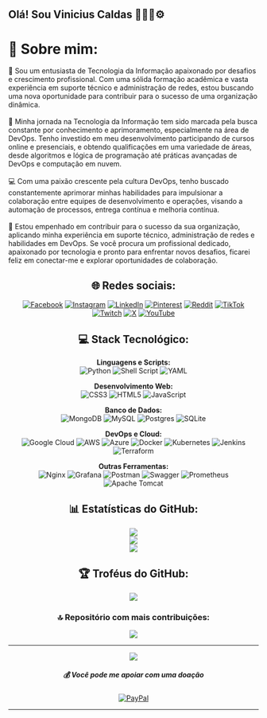 ## Olá! Sou Vinicius Caldas 👨‍💻🔄⚙️  

# 💫 Sobre mim:
👋 Sou um entusiasta de Tecnologia da Informação apaixonado por desafios e crescimento profissional. Com uma sólida formação acadêmica e vasta experiência em suporte técnico e administração de redes, estou buscando uma nova oportunidade para contribuir para o sucesso de uma organização dinâmica.<br><br>🚀 Minha jornada na Tecnologia da Informação tem sido marcada pela busca constante por conhecimento e aprimoramento, especialmente na área de DevOps. Tenho investido em meu desenvolvimento participando de cursos online e presenciais, e obtendo qualificações em uma variedade de áreas, desde algoritmos e lógica de programação até práticas avançadas de DevOps e computação em nuvem.<br><br>💻 Com uma paixão crescente pela cultura DevOps, tenho buscado constantemente aprimorar minhas habilidades para impulsionar a colaboração entre equipes de desenvolvimento e operações, visando a automação de processos, entrega contínua e melhoria contínua.<br><br>🔧 Estou empenhado em contribuir para o sucesso da sua organização, aplicando minha experiência em suporte técnico, administração de redes e habilidades em DevOps. Se você procura um profissional dedicado, apaixonado por tecnologia e pronto para enfrentar novos desafios, ficarei feliz em conectar-me e explorar oportunidades de colaboração.

<div style= "text-align: center;">

  ## 🌐 Redes sociais:

  [![Facebook](https://img.shields.io/badge/Facebook-%231877F2.svg?logo=Facebook&logoColor=white)](https://facebook.com/viniciuscaol) [![Instagram](https://img.shields.io/badge/Instagram-%23E4405F.svg?logo=Instagram&logoColor=white)](https://instagram.com/viniciuscaol) [![LinkedIn](https://img.shields.io/badge/LinkedIn-%230077B5.svg?logo=linkedin&logoColor=white)](https://linkedin.com/in/viniciuscaol) [![Pinterest](https://img.shields.io/badge/Pinterest-%23E60023.svg?logo=Pinterest&logoColor=white)](https://pinterest.com/viniciuscaol) [![Reddit](https://img.shields.io/badge/Reddit-%23FF4500.svg?logo=Reddit&logoColor=white)](https://reddit.com/user/viniciuscaol) [![TikTok](https://img.shields.io/badge/TikTok-%23000000.svg?logo=TikTok&logoColor=white)](https://tiktok.com/@viniciuscaol) [![Twitch](https://img.shields.io/badge/Twitch-%239146FF.svg?logo=Twitch&logoColor=white)](https://twitch.tv/viniciuscaol) [![X](https://img.shields.io/badge/X-black.svg?logo=X&logoColor=white)](https://x.com/viniciuscaol) [![YouTube](https://img.shields.io/badge/YouTube-%23FF0000.svg?logo=YouTube&logoColor=white)](https://youtube.com/@viniciuscaol)


  ## 💻 Stack Tecnológico:


  **Linguagens e Scripts:** <br>
  ![Python](https://img.shields.io/badge/python-3670A0?style=for-the-badge&logo=python&logoColor=ffdd54) ![Shell Script](https://img.shields.io/badge/shell_script-%23121011.svg?style=for-the-badge&logo=gnu-bash&logoColor=white) ![YAML](https://img.shields.io/badge/yaml-%23ffffff.svg?style=for-the-badge&logo=yaml&logoColor=151515)

  **Desenvolvimento Web:** <br>
  ![CSS3](https://img.shields.io/badge/css3-%231572B6.svg?style=for-the-badge&logo=css3&logoColor=white) ![HTML5](https://img.shields.io/badge/html5-%23E34F26.svg?style=for-the-badge&logo=html5&logoColor=white) ![JavaScript](https://img.shields.io/badge/javascript-%23323330.svg?style=for-the-badge&logo=javascript&logoColor=%23F7DF1E) 

  **Banco de Dados:** <br>
  ![MongoDB](https://img.shields.io/badge/MongoDB-%234ea94b.svg?style=for-the-badge&logo=mongodb&logoColor=white) ![MySQL](https://img.shields.io/badge/mysql-4479A1.svg?style=for-the-badge&logo=mysql&logoColor=white) ![Postgres](https://img.shields.io/badge/postgres-%23316192.svg?style=for-the-badge&logo=postgresql&logoColor=white) ![SQLite](https://img.shields.io/badge/sqlite-%2307405e.svg?style=for-the-badge&logo=sqlite&logoColor=white)

  **DevOps e Cloud:** <br>
  ![Google Cloud](https://img.shields.io/badge/GoogleCloud-%234285F4.svg?style=for-the-badge&logo=google-cloud&logoColor=white) ![AWS](https://img.shields.io/badge/AWS-%23FF9900.svg?style=for-the-badge&logo=amazon-aws&logoColor=white) ![Azure](https://img.shields.io/badge/azure-%230072C6.svg?style=for-the-badge&logo=microsoftazure&logoColor=white) ![Docker](https://img.shields.io/badge/docker-%230db7ed.svg?style=for-the-badge&logo=docker&logoColor=white) ![Kubernetes](https://img.shields.io/badge/kubernetes-%23326ce5.svg?style=for-the-badge&logo=kubernetes&logoColor=white) ![Jenkins](https://img.shields.io/badge/jenkins-%232C5263.svg?style=for-the-badge&logo=jenkins&logoColor=white) ![Terraform](https://img.shields.io/badge/terraform-%235835CC.svg?style=for-the-badge&logo=terraform&logoColor=white)

  **Outras Ferramentas:** <br>
  ![Nginx](https://img.shields.io/badge/nginx-%23009639.svg?style=for-the-badge&logo=nginx&logoColor=white) ![Grafana](https://img.shields.io/badge/grafana-%23F46800.svg?style=for-the-badge&logo=grafana&logoColor=white) ![Postman](https://img.shields.io/badge/Postman-FF6C37?style=for-the-badge&logo=postman&logoColor=white) ![Swagger](https://img.shields.io/badge/-Swagger-%23Clojure?style=for-the-badge&logo=swagger&logoColor=white) ![Prometheus](https://img.shields.io/badge/Prometheus-E6522C?style=for-the-badge&logo=Prometheus&logoColor=white) ![Apache Tomcat](https://img.shields.io/badge/apache%20tomcat-%23F8DC75.svg?style=for-the-badge&logo=apache-tomcat&logoColor=black)

  
  ## 📊 Estatísticas do GitHub:

  ![](https://github-readme-stats.vercel.app/api?username=ViniciusCaOl&theme=default&hide_border=false&include_all_commits=false&count_private=true)<br/>
  ![](https://github-readme-streak-stats.herokuapp.com/?user=ViniciusCaOl&theme=default&hide_border=false)<br/>
  ![](https://github-readme-stats.vercel.app/api/top-langs/?username=ViniciusCaOl&theme=default&hide_border=false&include_all_commits=false&count_private=true&layout=compact)

  ## 🏆 Troféus do GitHub:

  ![](https://github-profile-trophy.vercel.app/?username=ViniciusCaOl&theme=radical&no-frame=false&no-bg=true&margin-w=4)

  ### 🔝 Repositório com mais contribuições:

  ![](https://github-contributor-stats.vercel.app/api?username=ViniciusCaOl&limit=5&theme=default&combine_all_yearly_contributions=true)

  ---
  [![](https://visitcount.itsvg.in/api?id=ViniciusCaOl&icon=0&color=0)](https://visitcount.itsvg.in)

  ##### 💰 Você pode me apoiar com uma doação

[![PayPal](https://img.shields.io/badge/PayPal-00457C?style=for-the-badge&logo=paypal&logoColor=white)](https://www.paypal.com/donate/?hosted_button_id=XPHE6FEUQ88YS)

---
</div>
